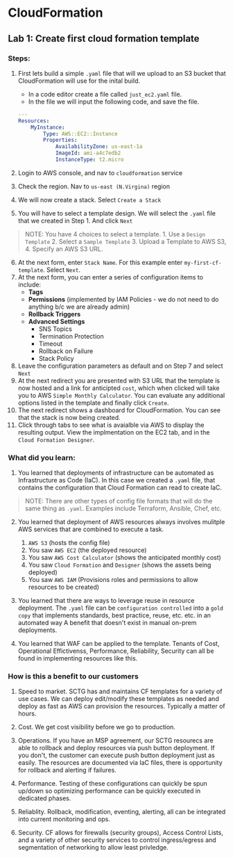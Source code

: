 # CloudFormation 

## Lab 1: Create first cloud formation template
### Steps: 
1. First lets build a simple `.yaml` file that will we upload to an S3 bucket that CloudFormation will use for the inital build. 
    + In a code editor create a file called `just_ec2.yaml` file.
    + In the file we will input the following code, and save the file.

    ```yaml
    ---
    Resources: 
        MyInstance: 
            Type: AWS::EC2::Instance
            Properties: 
                AvailabilityZone: us-east-1a
                ImageId: ami-a4c7edb2
                InstanceType: t2.micro
    ```

2. Login to AWS console, and nav to `cloudformation` service
3. Check the region. Nav to `us-east (N.Virgina)` region
4. We will now create a stack. Select `Create a Stack`
5. You will have to select a template design. We will select the `.yaml` file that we created in Step 1. And click `Next`

> NOTE: You have 4 choices to select a template. 1. Use a `Design Template` 2. Select a `Sample Template` 3. Upload a Template to AWS S3, 4. Specify an AWS S3 URL. 

6. At the next form, enter `Stack Name`. For this example enter `my-first-cf-template`. Select `Next`. 
7. At the next form, you can enter a series of configuration items to include: 
    + __Tags__
    + __Permissions__ (implemented by IAM Policies - we do not need to do anything b/c we are already admin)
    + __Rollback Triggers__
    + __Advanced Settings__
        + SNS Topics
        + Termination Protection
        + Timeout
        + Rollback on Failure
        + Stack Policy
8. Leave the configuration parameters as default and on Step 7 and select `Next`
9. At the next redirect you are presented with S3 URL that the template is now hosted and a link for anticipted `cost`, which when clicked will take you to AWS `Simple Monthly Calculator`. You can evaluate any additional options listed in the template and finally click `Create`.
10. The next redirect shows a dashboard for CloudFormation. You can see that the stack is now being created.
11. Click through tabs to see what is avaialble via AWS to display the resulting output. View the implmentation on the EC2 tab, and in the `Cloud Formation Designer`. 

### What did you learn: 
1. You learned that deployments of infrastructure can be automated as Infrastructure as Code (IaC). In this case we created a `.yaml` file, that contains the configuration that Cloud Formation can read to create IaC. 

> NOTE: There are other types of config file formats that will do the same thing as `.yaml`. Examples include Terraform, Ansible, Chef, etc. 

2. You learned that deployment of AWS resources always involves mulitple AWS services that are combined to execute a task. 
    1. `AWS S3` (hosts the config file) 
    2. You saw `AWS EC2` (the deployed resource) 
    3. You saw `AWS Cost Calculator` (shows the anticipated monthly cost) 
    4. You saw `Cloud Formation` and `Designer` (shows the assets being deployed) 
    5. You saw `AWS IAM` (Provisions roles and permissions to allow resources to be created) 

3. You learned that there are ways to leverage reuse in resource deployment. The `.yaml` file can be `configuration controlled` into a `gold copy` that implements standards, best practice, reuse, etc. etc. in an automated way A benefit that doesn't exist in manual on-prem deployments. 

4. You learned that WAF can be applied to the template. Tenants of Cost, Operational Effictivenss, Performance, Reliability, Security can all be found in implementing resources like this. 

### How is this a benefit to our customers
1. Speed to market. SCTG has and maintains CF templates for a variety of use cases. We can deploy edit/modify these templates as needed and deploy as fast as AWS can provision the resources. Typically a matter of hours. 

2. Cost. We get cost visibility before we go to production. 

3. Operations. If you have an MSP agreement, our SCTG resourecs are able to rollback and deploy resources via push button deployment. If you don't, the customer can execute push button deployment just as easily. The resources are documented via IaC files, there is opportunity for rollback and alerting if failures. 

4. Performance. Testing of these configurations can quickly be spun up/down so optimizing performance can be quickly executed in dedicated phases. 

5. Reliablity. Rollback, modification, eventing, alerting, all can be integrated into current monitoring and ops. 

6. Security. CF allows for firewalls (security groups), Access Control Lists, and a variety of other security services to control ingress/egress and segmentation of networking to allow least privledge. 